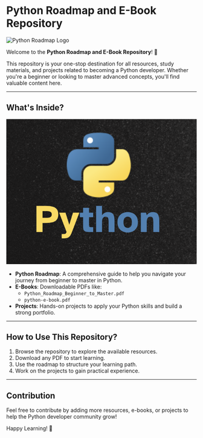 # Python Roadmap and E-Book Repository

![Python Roadmap Logo](assets/logo.png) <!-- Replace with the actual path or URL to your logo -->

Welcome to the **Python Roadmap and E-Book Repository**! 🎉

This repository is your one-stop destination for all resources, study materials, and projects related to becoming a Python developer. Whether you're a beginner or looking to master advanced concepts, you'll find valuable content here.

---

## What's Inside?

![Python Roadmap Infographic](assets/roadmap-infographic.png) <!-- Replace with the actual path or URL to your infographic -->

- **Python Roadmap**: A comprehensive guide to help you navigate your journey from beginner to master in Python.
- **E-Books**: Downloadable PDFs like:
  - `Python_Roadmap_Beginner_to_Master.pdf`
  - `python-e-book.pdf`
- **Projects**: Hands-on projects to apply your Python skills and build a strong portfolio.

---

## How to Use This Repository?

1. Browse the repository to explore the available resources.
2. Download any PDF to start learning.
3. Use the roadmap to structure your learning path.
4. Work on the projects to gain practical experience.

---

## Contribution

Feel free to contribute by adding more resources, e-books, or projects to help the Python developer community grow!

Happy Learning! 🚀
